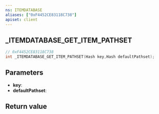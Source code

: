 ```yaml
---
ns: ITEMDATABASE
aliases: ["0xF4452CE83118C738"]
apiset: client
---
```

## _ITEMDATABASE_GET_ITEM_PATHSET

```c
// 0xF4452CE83118C738
int _ITEMDATABASE_GET_ITEM_PATHSET(Hash key,Hash defaultPathset);
```


## Parameters
* **key**:
* **defaultPathset**:

## Return value